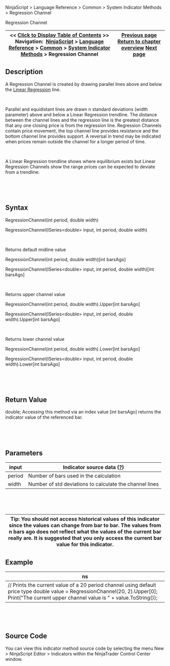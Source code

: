 ﻿


NinjaScript \> Language Reference \> Common \> System Indicator Methods \> Regression Channel






















Regression Channel







| \<\< [Click to Display Table of Contents](regression_channel.md) \>\> **Navigation:**     [NinjaScript](ninjascript-1.md) \> [Language Reference](language_reference_wip-1.md) \> [Common](common-1.md) \> [System Indicator Methods](indicators-1.md) \> Regression Channel | [Previous page](rate_of_change_roc-1.md) [Return to chapter overview](indicators-1.md) [Next page](relative_spread_strength_rss-1.md) |
| --- | --- |











## Description


A Regression Channel is created by drawing parallel lines above and below the [Linear Regression](linear_regression-1.md) line. 


 


Parallel and equidistant lines are drawn n standard deviations (width parameter) above and below a Linear Regression trendline. The distance between the channel lines and the regression line is the greatest distance that any one closing price is from the regression line. Regression Channels contain price movement, the top channel line provides resistance and the bottom channel line provides support. A reversal in trend may be indicated when prices remain outside the channel for a longer period of time. 


 


A Linear Regression trendline shows where equilibrium exists but Linear Regression Channels show the range prices can be expected to deviate from a trendline. 


 


 


## Syntax


RegressionChannel(int period, double width)  

RegressionChannel(ISeries\<double\> input, int period, double width)  

   

Returns default midline value  

RegressionChannel(int period, double width)\[int barsAgo]  

RegressionChannel(ISeries\<double\> input, int period, double width)\[int barsAgo]  

   

Returns upper channel value  

RegressionChannel(int period, double width).Upper\[int barsAgo]  

RegressionChannel(ISeries\<double\> input, int period, double width).Upper\[int barsAgo]  

   

Returns lower channel value  

RegressionChannel(int period, double width).Lower\[int barsAgo]  

RegressionChannel(ISeries\<double\> input, int period, double width).Lower\[int barsAgo]


 


 


## Return Value


double; Accessing this method via an index value \[int barsAgo] returns the indicator value of the referenced bar.


 


 


## Parameters




| input | Indicator source data ([?](valid_input_data_for_indicator-1.md)) |
| --- | --- |
| period | Number of bars used in the calculation |
| width | Number of std deviations to calculate the channel lines |



 


 




| Tip: You should not access historical values of this indicator since the values can change from bar to bar. The values from n bars ago does not reflect what the values of the current bar really are. It is suggested that you only access the current bar value for this indicator. |
| --- |



## 


## 


## Example




| ns |
| --- |
| // Prints the current value of a 20 period channel using default price type double value \= RegressionChannel(20, 2).Upper\[0]; Print("The current upper channel value is " \+ value.ToString()); |



 


 


## Source Code


You can view this indicator method source code by selecting the menu New \> NinjaScript Editor \> Indicators within the NinjaTrader Control Center window.








